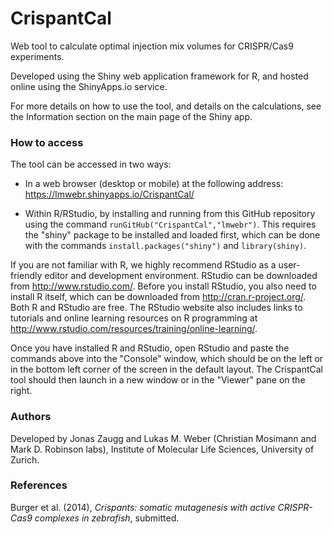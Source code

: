 CrispantCal
===========

Web tool to calculate optimal injection mix volumes for CRISPR/Cas9 experiments.

Developed using the Shiny web application framework for R, and hosted online using the ShinyApps.io service.

For more details on how to use the tool, and details on the calculations, see the Information section on the main page of the Shiny app.


### How to access

The tool can be accessed in two ways:

* In a web browser (desktop or mobile) at the following address: https://lmwebr.shinyapps.io/CrispantCal/

* Within R/RStudio, by installing and running from this GitHub repository using the command `runGitHub("CrispantCal","lmwebr")`. This requires the "shiny" package to be installed and loaded first, which can be done with the commands `install.packages("shiny")` and `library(shiny)`.

If you are not familiar with R, we highly recommend RStudio as a user-friendly editor and development environment. RStudio can be downloaded from http://www.rstudio.com/. Before you install RStudio, you also need to install R itself, which can be downloaded from http://cran.r-project.org/. Both R and RStudio are free. The RStudio website also includes links to tutorials and online learning resources on R programming at http://www.rstudio.com/resources/training/online-learning/.

Once you have installed R and RStudio, open RStudio and paste the commands above into the "Console" window, which should be on the left or in the bottom left corner of the screen in the default layout. The CrispantCal tool should then launch in a new window or in the "Viewer" pane on the right.


### Authors

Developed by Jonas Zaugg and Lukas M. Weber (Christian Mosimann and Mark D. Robinson labs), Institute of Molecular Life Sciences, University of Zurich.


### References

Burger et al. (2014), *Crispants: somatic mutagenesis with active CRISPR-Cas9 complexes in zebrafish*, submitted.
